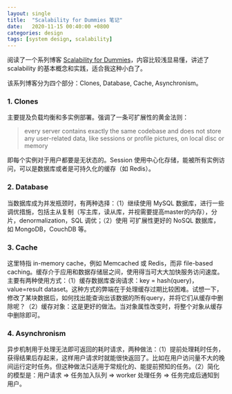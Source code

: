 ```yaml
---
layout: single
title:  "Scalability for Dummies 笔记"
date:   2020-11-15 00:40:00 +0800
categories: design 
tags: [system design, scalability]
---
```


阅读了一个系列博客 [Scalability for Dummies](https://www.lecloud.net/tagged/scalability)，内容比较浅显易懂，讲述了 scalability 的基本概念和实践，适合我这种小白了。

该系列博客分为四个部分：Clones, Database, Cache, Asynchronism。

### 1. Clones
   主要提及负载均衡和多实例部署。强调了一条可扩展性的黄金法则：
   > every server contains exactly the same codebase and does not store any user-related data, like sessions or profile pictures, on local disc or memory
   
   即每个实例对于用户都要是无状态的。Session 使用中心化存储，能被所有实例访问，可以是数据库或者是可持久化的缓存（如 Redis）。

### 2. Database
   当数据库成为并发瓶颈时，有两种选择：（1）继续使用 MySQL 数据库，进行一些调优措施，包括主从复制（写主库，读从库，并视需要提高master的内存），分片，denormalization，SQL 调优；（2）使用 可扩展性更好的 NoSQL 数据库，如 MongoDB，CouchDB 等。

### 3. Cache
   这里特指 in-memory cache，例如 Memcached 或 Redis，而非 file-based caching。缓存介于应用和数据存储层之间，使用得当可大大加快服务访问速度。 主要有两种使用方式：（1）缓存数据库查询请求：key = hash(query)，value=result dataset。这种方式的弊端在于处理缓存过期比较困难。试想一下，修改了某块数据后，如何找出能查询出该数据的所有query，并将它们从缓存中删除呢？（2）缓存对象：这是更好的做法。当对象属性改变时，将整个对象从缓存中删除即可。

### 4. Asynchronism
   异步机制用于处理无法即可返回的耗时请求，两种做法：（1）提前处理耗时任务，获得结果后存起来，这样用户请求时就能很快返回了。比如在用户访问量不大的晚间运行定时任务。但这种做法只适用于常规化的、能提前预知的任务。（2）简化的模型是：用户请求 => 任务加入队列 => worker 处理任务 => 任务完成后通知到用户。
